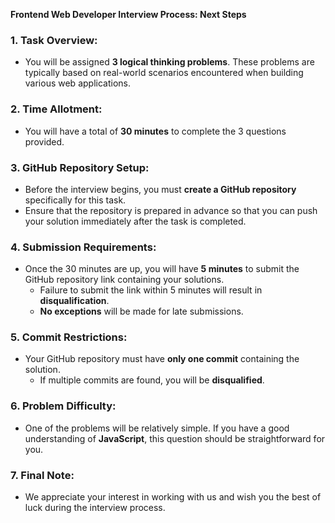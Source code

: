 **Frontend Web Developer Interview Process: Next Steps**

### 1. Task Overview:
- You will be assigned **3 logical thinking problems**. These problems are typically based on real-world scenarios encountered when building various web applications.

### 2. Time Allotment:
- You will have a total of **30 minutes** to complete the 3 questions provided.

### 3. GitHub Repository Setup:
- Before the interview begins, you must **create a GitHub repository** specifically for this task.
- Ensure that the repository is prepared in advance so that you can push your solution immediately after the task is completed.

### 4. Submission Requirements:
- Once the 30 minutes are up, you will have **5 minutes** to submit the GitHub repository link containing your solutions.
  - Failure to submit the link within 5 minutes will result in **disqualification**.
  - **No exceptions** will be made for late submissions.
  
### 5. Commit Restrictions:
- Your GitHub repository must have **only one commit** containing the solution.
  - If multiple commits are found, you will be **disqualified**.
  
### 6. Problem Difficulty:
- One of the problems will be relatively simple. If you have a good understanding of **JavaScript**, this question should be straightforward for you.

### 7. Final Note:
- We appreciate your interest in working with us and wish you the best of luck during the interview process.
